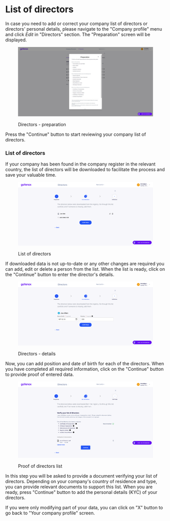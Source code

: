 # List of directors

In case you need to add or correct your company list of directors or directors' personal details, please navigate to the "Company profile" menu and click _Edit_ in "Directors" section. The "Preparation" screen will be displayed.

<figure><img src="../../../.gitbook/assets/dir_prep.png" alt="Directors - preparation"><figcaption><p>Directors - preparation</p></figcaption></figure>

Press the "Continue" button to start reviewing your company list of directors.

### List of directors

If your company has been found in the company register in the relevant country, the list of directors will be downloaded to facilitate the process and save your valuable time.

<figure><img src="../../../docs/Images/dir_add.png" alt="List of directors"><figcaption><p>List of directors</p></figcaption></figure>

If downloaded data is not up-to-date or any other changes are required you can add, edit or delete a person from the list. When the list is ready, click on the "Continue" button to enter the director's details.

<figure><img src="../../../.gitbook/assets/dir_personal.png" alt="Directors - details"><figcaption><p>Directors - details</p></figcaption></figure>

Now, you can add position and date of birth for each of the directors. When you have completed all required information, click on the "Continue" button to provide proof of entered data.

<figure><img src="../../../docs/Images/dir_proof_list.png" alt="Proof of directors list"><figcaption><p>Proof of directors list</p></figcaption></figure>

In this step you will be asked to provide a document verifying your list of directors. Depending on your company's country of residence and type, you can provide relevant documents to support this list. When you are ready, press "Continue" button to add the personal details (KYC) of your directors.

If you were only modifying part of your data, you can click on "X" button to go back to "Your company profile" screen.
